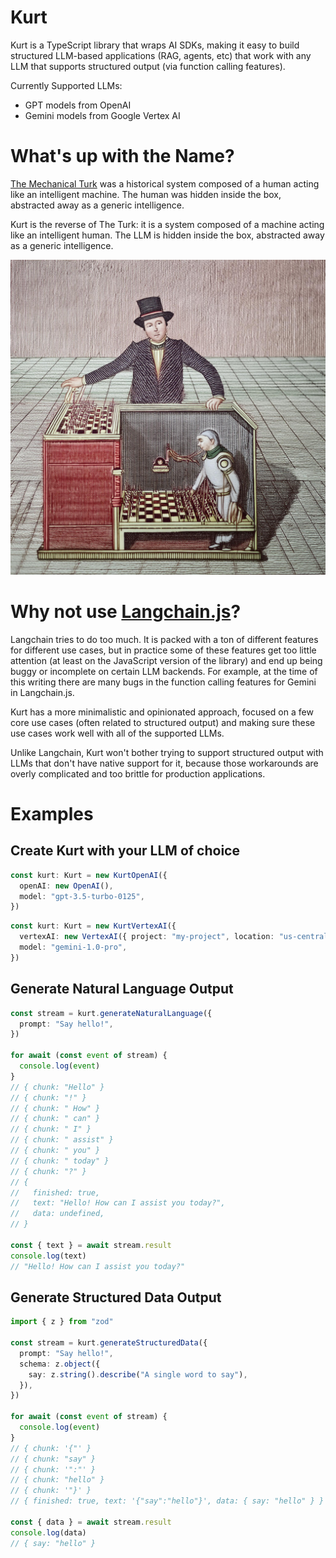# Kurt

Kurt is a TypeScript library that wraps AI SDKs, making it easy to build structured LLM-based applications (RAG, agents, etc) that work with any LLM that supports structured output (via function calling features).

Currently Supported LLMs:

- GPT models from OpenAI
- Gemini models from Google Vertex AI

# What's up with the Name?

[The Mechanical Turk](https://en.wikipedia.org/wiki/Mechanical_Turk) was a historical system composed of a human acting like an intelligent machine. The human was hidden inside the box, abstracted away as a generic intelligence.

Kurt is the reverse of The Turk: it is a system composed of a machine acting like an intelligent human. The LLM is hidden inside the box, abstracted away as a generic intelligence.

![A chess-playing humanoid robot inside a box, in the style of the illustration from the Wikipedia page for Mechanical Turk](./assets/kurt.jpg)

# Why not use [Langchain.js](https://js.langchain.com/docs/get_started/introduction)?

Langchain tries to do too much. It is packed with a ton of different features for different use cases, but in practice some of these features get too little attention (at least on the JavaScript version of the library) and end up being buggy or incomplete on certain LLM backends. For example, at the time of this writing there are many bugs in the function calling features for Gemini in Langchain.js.

Kurt has a more minimalistic and opinionated approach, focused on a few core use cases (often related to structured output) and making sure these use cases work well with all of the supported LLMs.

Unlike Langchain, Kurt won't bother trying to support structured output with LLMs that don't have native support for it, because those workarounds are overly complicated and too brittle for production applications.

# Examples

## Create Kurt with your LLM of choice

```ts
const kurt: Kurt = new KurtOpenAI({
  openAI: new OpenAI(),
  model: "gpt-3.5-turbo-0125",
})
```

```ts
const kurt: Kurt = new KurtVertexAI({
  vertexAI: new VertexAI({ project: "my-project", location: "us-central1" }),
  model: "gemini-1.0-pro",
})
```

## Generate Natural Language Output

```ts
const stream = kurt.generateNaturalLanguage({
  prompt: "Say hello!",
})

for await (const event of stream) {
  console.log(event)
}
// { chunk: "Hello" }
// { chunk: "!" }
// { chunk: " How" }
// { chunk: " can" }
// { chunk: " I" }
// { chunk: " assist" }
// { chunk: " you" }
// { chunk: " today" }
// { chunk: "?" }
// {
//   finished: true,
//   text: "Hello! How can I assist you today?",
//   data: undefined,
// }

const { text } = await stream.result
console.log(text)
// "Hello! How can I assist you today?"
```

## Generate Structured Data Output

```ts
import { z } from "zod"

const stream = kurt.generateStructuredData({
  prompt: "Say hello!",
  schema: z.object({
    say: z.string().describe("A single word to say"),
  }),
})

for await (const event of stream) {
  console.log(event)
}
// { chunk: '{"' }
// { chunk: "say" }
// { chunk: '":"' }
// { chunk: "hello" }
// { chunk: '"}' }
// { finished: true, text: '{"say":"hello"}', data: { say: "hello" } }

const { data } = await stream.result
console.log(data)
// { say: "hello" }
```
